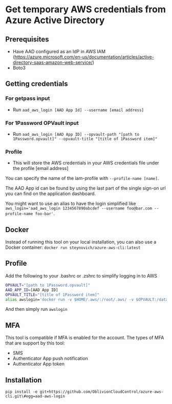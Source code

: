 # Get temporary AWS credentials from Azure Active Directory

## Prerequisites
* Have AAD configured as an IdP in AWS IAM (https://azure.microsoft.com/en-us/documentation/articles/active-directory-saas-amazon-web-service/)
* Boto3

## Getting credentials
### For getpass input
* Run `aad_aws_login [AAD App Id] --username [email address]`

### For 1Password OPVault input
* Run `aad_aws_login [AAD App ID] --opvault-path "[path to 1Password.opvault]" --opvault-title "[title of 1Password item]"`

### Profile
* This will store the AWS credentials in your AWS credentials file under the profile [email address]

You can specify the name of the iam-profile with `--profile-name [name]`.

The AAD App id can be found by using the last part of the single sign-on url you can find on the application dashboard.

You might want to use an alias to have the login simplified like `aws_login='aad_aws_login 1234567890abcdef --username foo@bar.com --profile-name foo-bar'`.

## Docker
Instead of running this tool on your local installation, you can also use a Docker container: `docker run steynovich/azure-aws-cli:latest`

## Profile
Add the following to your .bashrc or .zshrc to simplify logging in to AWS
```bash
OPVAULT="[path to 1Password.opvault]"
AAD_APP_ID=[AAD App ID]
OPVAULT_TITLE="[title of 1Password item]"
alias awslogin='docker run -v $HOME/.aws/:/root/.aws/ -v $OPVAULT:/data:ro -ti --rm steynovich/azure-aws-cli:latest $AAD_APP_ID --opvault-path /data --opvault-title $OPVAULT_TITLE'
```
And then simply run `awslogin`

## MFA
This tool is compatible if MFA is enabled for the account. The types of MFA that are support by this tool:
* SMS
* Authenticator App push notification
* Authenticator App token

## Installation
`pip install -e git+https://github.com/OblivionCloudControl/azure-aws-cli.git\#egg=aad-aws-login`
